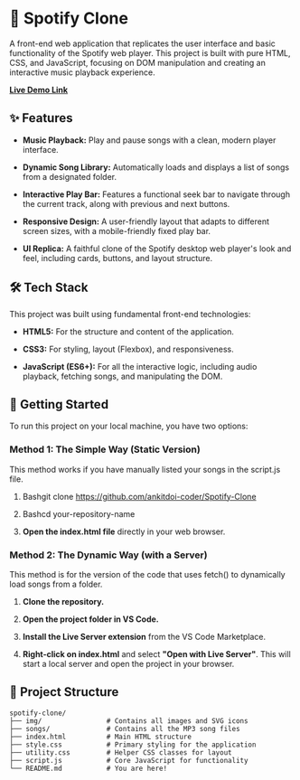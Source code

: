 🎵 Spotify Clone
================

A front-end web application that replicates the user interface and basic functionality of the Spotify web player. This project is built with pure HTML, CSS, and JavaScript, focusing on DOM manipulation and creating an interactive music playback experience.

[**Live Demo Link**](https://www.google.com/search?q=https://your-username.github.io/your-repository-name/) 

✨ Features
----------

*   **Music Playback:** Play and pause songs with a clean, modern player interface.
    
*   **Dynamic Song Library:** Automatically loads and displays a list of songs from a designated folder.
    
*   **Interactive Play Bar:** Features a functional seek bar to navigate through the current track, along with previous and next buttons.
    
*   **Responsive Design:** A user-friendly layout that adapts to different screen sizes, with a mobile-friendly fixed play bar.
    
*   **UI Replica:** A faithful clone of the Spotify desktop web player's look and feel, including cards, buttons, and layout structure.
    

🛠️ Tech Stack
--------------

This project was built using fundamental front-end technologies:

*   **HTML5:** For the structure and content of the application.
    
*   **CSS3:** For styling, layout (Flexbox), and responsiveness.
    
*   **JavaScript (ES6+):** For all the interactive logic, including audio playback, fetching songs, and manipulating the DOM.
    

🚀 Getting Started
------------------

To run this project on your local machine, you have two options:

### Method 1: The Simple Way (Static Version)

This method works if you have manually listed your songs in the script.js file.

1.  Bashgit clone https://github.com/ankitdoi-coder/Spotify-Clone
    
2.  Bashcd your-repository-name
    
3.  **Open the index.html file** directly in your web browser.
    

### Method 2: The Dynamic Way (with a Server)

This method is for the version of the code that uses fetch() to dynamically load songs from a folder.

1.  **Clone the repository.**
    
2.  **Open the project folder in VS Code.**
    
3.  **Install the Live Server extension** from the VS Code Marketplace.
    
4.  **Right-click on index.html** and select **"Open with Live Server"**. This will start a local server and open the project in your browser.
    

📂 Project Structure
--------------------
```
spotify-clone/
├── img/                # Contains all images and SVG icons
├── songs/              # Contains all the MP3 song files
├── index.html          # Main HTML structure
├── style.css           # Primary styling for the application
├── utility.css         # Helper CSS classes for layout
├── script.js           # Core JavaScript for functionality
└── README.md           # You are here!
